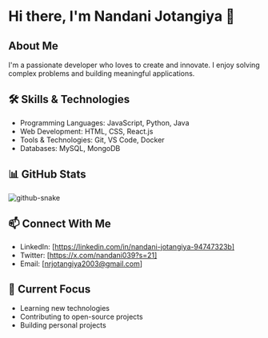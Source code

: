 # Hi there, I'm Nandani Jotangiya 👋

## About Me
I'm a passionate developer who loves to create and innovate. I enjoy solving complex problems and building meaningful applications.

## 🛠️ Skills & Technologies
- Programming Languages: JavaScript, Python, Java
- Web Development: HTML, CSS, React.js
- Tools & Technologies: Git, VS Code, Docker
- Databases: MySQL, MongoDB

## 📊 GitHub Stats
<picture>
  <source media="(prefers-color-scheme: dark)" srcset="https://raw.githubusercontent.com/tobiasmeyhoefer/tobiasmeyhoefer/output/github-snake-dark.svg" />
  <source media="(prefers-color-scheme: light)" srcset="https://raw.githubusercontent.com/tobiasmeyhoefer/tobiasmeyhoefer/output/github-snake.svg" />
  <img alt="github-snake" src="https://raw.githubusercontent.com/tobiasmeyhoefer/tobiasmeyhoefer/output/github-snake.svg" />
</picture>


## 📫 Connect With Me
- LinkedIn: [https://linkedin.com/in/nandani-jotangiya-94747323b]
- Twitter: [https://x.com/nandani039?s=21]
- Email: [nrjotangiya2003@gmail.com]

## 🎯 Current Focus
- Learning new technologies
- Contributing to open-source projects
- Building personal projects

